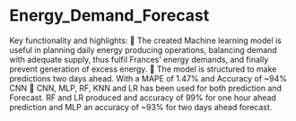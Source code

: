# Energy_Demand_Forecast
Key functionality and highlights:  The created Machine learning model is useful in planning daily energy producing operations,  balancing demand with adequate supply, thus fulfil Frances’ energy demands, and finally  prevent generation of excess energy.  The model is structured to make predictions two days ahead. With a MAPE of 1.47% and  Accuracy of ~94% CNN  CNN, MLP, RF, KNN and LR has been used for both prediction and Forecast. RF and LR  produced and accuracy of 99% for one hour ahead prediction and MLP an accuracy of ~93%  for two days ahead forecast. 
